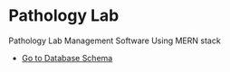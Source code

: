 # Pathology Lab
Pathology Lab Management Software Using MERN stack

- [Go to Database Schema](https://drawsql.app/teams/developer-prajwal/diagrams/pathology-lab)
